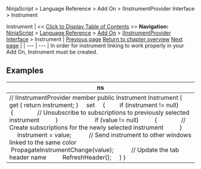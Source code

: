 ﻿
NinjaScript \> Language Reference \> Add On \> IInstrumentProvider Interface \> Instrument

Instrument
| \<\< [Click to Display Table of Contents](iinstrumentprovider_instrument.md) \>\> **Navigation:**     [NinjaScript](ninjascript-1.md) \> [Language Reference](language_reference_wip-1.md) \> [Add On](add_on-1.md) \> [IInstrumentProvider Interface](iinstrumentprovider_interface-1.md) \> Instrument | [Previous page](iinstrumentprovider_interface-1.md) [Return to chapter overview](iinstrumentprovider_interface-1.md) [Next page](iintervalprovider_interface-1.md) |
| --- | --- |
In order for instrument linking to work properly in your Add On, Instrument must be created.
 
## 
## Examples
| ns |
| --- |
| // IInstrumentProvider member public Instrument Instrument {      get { return instrument; }      set      {          if (instrument !\= null)           {                // Unsubscribe to subscriptions to previously selected instrument           }                          if (value !\= null)           {                // Create subscriptions for the newly selected instrument           }             instrument \= value;            // Send instrument to other windows linked to the same color           PropagateInstrumentChange(value);            // Update the tab header name           RefreshHeader();      } } |
